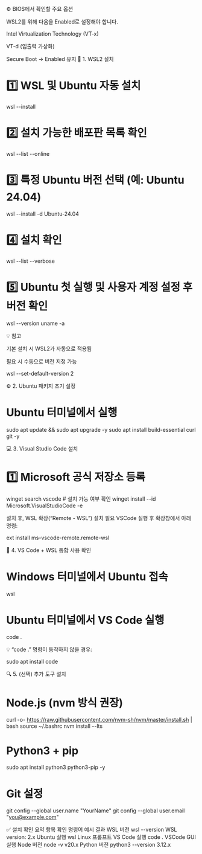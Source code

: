 ⚙️ BIOS에서 확인할 주요 옵션

WSL2를 위해 다음을 Enabled로 설정해야 합니다.

Intel Virtualization Technology (VT-x)

VT-d (입출력 가상화)

Secure Boot → Enabled 유지
🧩 1. WSL2 설치
# 1️⃣ WSL 및 Ubuntu 자동 설치
wsl --install

# 2️⃣ 설치 가능한 배포판 목록 확인
wsl --list --online

# 3️⃣ 특정 Ubuntu 버전 선택 (예: Ubuntu 24.04)
wsl --install -d Ubuntu-24.04

# 4️⃣ 설치 확인
wsl --list --verbose

# 5️⃣ Ubuntu 첫 실행 및 사용자 계정 설정 후 버전 확인
wsl --version
uname -a


💡 참고

기본 설치 시 WSL2가 자동으로 적용됨

필요 시 수동으로 버전 지정 가능

wsl --set-default-version 2

⚙️ 2. Ubuntu 패키지 초기 설정
# Ubuntu 터미널에서 실행
sudo apt update && sudo apt upgrade -y
sudo apt install build-essential curl git -y

💻 3. Visual Studio Code 설치
# 1️⃣ Microsoft 공식 저장소 등록
winget search vscode        # 설치 가능 여부 확인
winget install --id Microsoft.VisualStudioCode -e


설치 후, WSL 확장(“Remote - WSL”) 설치 필요
VSCode 실행 후 확장창에서 아래 명령:

ext install ms-vscode-remote.remote-wsl

🧰 4. VS Code + WSL 통합 사용 확인
# Windows 터미널에서 Ubuntu 접속
wsl

# Ubuntu 터미널에서 VS Code 실행
code .


💡 “code .” 명령이 동작하지 않을 경우:

sudo apt install code

🔍 5. (선택) 추가 도구 설치
# Node.js (nvm 방식 권장)
curl -o- https://raw.githubusercontent.com/nvm-sh/nvm/master/install.sh | bash
source ~/.bashrc
nvm install --lts

# Python3 + pip
sudo apt install python3 python3-pip -y

# Git 설정
git config --global user.name "YourName"
git config --global user.email "you@example.com"

✅ 설치 확인 요약
항목	확인 명령어	예시 결과
WSL 버전	wsl --version	WSL version: 2.x
Ubuntu 실행	wsl	Linux 프롬프트
VS Code 실행	code .	VSCode GUI 실행
Node 버전	node -v	v20.x
Python 버전	python3 --version	3.12.x
